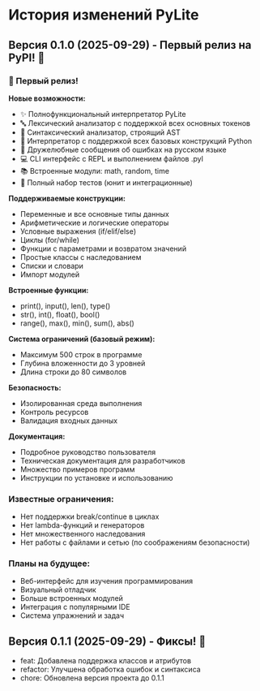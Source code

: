 # История изменений PyLite

## Версия 0.1.0 (2025-09-29) - Первый релиз на PyPI! 🎉

### 🎉 Первый релиз!

**Новые возможности:**
- ✨ Полнофункциональный интерпретатор PyLite
- 🔤 Лексический анализатор с поддержкой всех основных токенов
- 🌳 Синтаксический анализатор, строящий AST
- 🚀 Интерпретатор с поддержкой всех базовых конструкций Python
- 📝 Дружелюбные сообщения об ошибках на русском языке
- 💻 CLI интерфейс с REPL и выполнением файлов .pyl
- 📚 Встроенные модули: math, random, time
- 🧪 Полный набор тестов (юнит и интеграционные)

**Поддерживаемые конструкции:**
- Переменные и все основные типы данных
- Арифметические и логические операторы
- Условные выражения (if/elif/else)
- Циклы (for/while)
- Функции с параметрами и возвратом значений
- Простые классы с наследованием
- Списки и словари
- Импорт модулей

**Встроенные функции:**
- print(), input(), len(), type()
- str(), int(), float(), bool()
- range(), max(), min(), sum(), abs()

**Система ограничений (базовый режим):**
- Максимум 500 строк в программе
- Глубина вложенности до 3 уровней
- Длина строки до 80 символов

**Безопасность:**
- Изолированная среда выполнения
- Контроль ресурсов
- Валидация входных данных

**Документация:**
- Подробное руководство пользователя
- Техническая документация для разработчиков
- Множество примеров программ
- Инструкции по установке и использованию

### Известные ограничения:
- Нет поддержки break/continue в циклах
- Нет lambda-функций и генераторов
- Нет множественного наследования
- Нет работы с файлами и сетью (по соображениям безопасности)

### Планы на будущее:
- Веб-интерфейс для изучения программирования
- Визуальный отладчик
- Больше встроенных модулей
- Интеграция с популярными IDE
- Система упражнений и задач

## Версия 0.1.1 (2025-09-29) - Фиксы! 🎉
- feat: Добавлена поддержка классов и атрибутов
- refactor: Улучшена обработка ошибок и синтаксиса
- chore: Обновлена версия проекта до 0.1.1